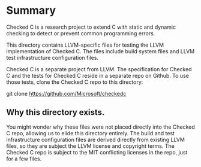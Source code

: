 # Summary

Checked C is a research project to extend C with
static and dynamic checking to detect or prevent
common programming errors. 

This directory contains LLVM-specific files for 
testing the LLVM implementation of Checked C.
The files include build system files and LLVM
test infrastructure configuration files.

Checked C is a separate project from LLVM.
The specification for Checked C and the tests
for Checked C reside in a separate repo on
Github.   To use those tests, clone the
Checked C repo to this directory:

git clone https://github.com/Microsoft/checkedc

## Why this directory exists.

You might wonder why these files were not
placed directly into the Checked C repo,
allowing us to elide this directory entirely.
The build and test infrastructure configuration
files are derived directly from existing LLVM files,
so they are subject the LLVM license and copyright
terms.  The Checked C repo is subject to the MIT
conflicting licenses in the repo, just for a few files.


